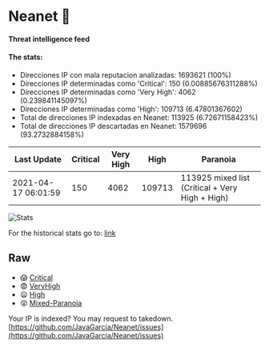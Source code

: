 # Neanet :hocho:
#### Threat intelligence feed
#### The stats:

- Direcciones IP con mala reputacion analizadas: 1693621 (100%)
- Direcciones IP determinadas como 'Critical':  150 (0.00885676311288%)
- Direcciones IP determinadas como 'Very High':  4062 (0.239841145097%)
- Direcciones IP determinadas como 'High':  109713 (6.47801367602)
- Total de direcciones IP indexadas en Neanet:  113925 (6.72671158423%)
- Total de direcciones IP descartadas en Neanet:  1579696 (93.2732884158%)

| Last Update | Critical | Very High | High | Paranoia |
| --- | --- | --- | --- | --- |
| 2021-04-17 06:01:59 | 150 | 4062 | 109713 | 113925 mixed list (Critical + Very High + High)|

![Stats](https://docs.google.com/spreadsheets/d/e/2PACX-1vSnaNMIXVabIpDJjufMlzH7poXnshF3mgd8Is1g9ytUEzVsP5my4Trn8f-xkoLLQ38xpL3HtmUexLo6/pubchart?oid=501124687&format=image)

For the historical stats go to: [link](/stats.csv)
## Raw
- :scream: [Critical](https://raw.githubusercontent.com/JavaGarcia/Neanet/master/blacklists/neanet_critical.txt)
- :fearful: [VeryHigh](https://raw.githubusercontent.com/JavaGarcia/Neanet/master/blacklists/neanet_veryHigh.txtt)
- :frowning: [High](https://raw.githubusercontent.com/JavaGarcia/Neanet/master/blacklists/neanet_high.txt)
- :dizzy_face: [Mixed-Paranoia](https://raw.githubusercontent.com/JavaGarcia/Neanet/master/blacklists/neanet_all.txt)


Your IP is indexed? You may request to takedown. [https://github.com/JavaGarcia/Neanet/issues](https://github.com/JavaGarcia/Neanet/issues)



















































































































































































































































































































































































































































































































































































































































































































































































































































































































































































































































































































































































































































































































































































































































































































































































































































































































































































































































































































































































































































































































































































































































































































































































































































































































































































































































































































































































































































































































































































































































































































































































































































































































































































































































































































































































































































































































































































































































































































































































































































































































































































































































































































































































































































































































































































































































































































































































































































































































































































































































































































































































































































































































































































































































































































































































































































































































































































































































































